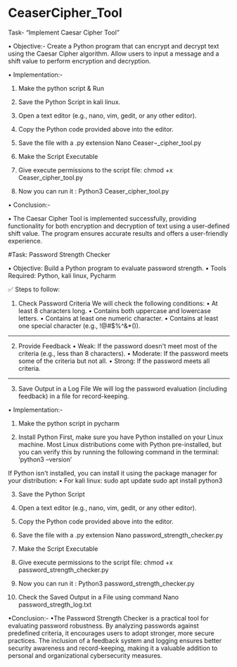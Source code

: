 # CeaserCipher_Tool

Task- “Implement Caesar Cipher Tool”

• Objective:-
Create a Python program that can encrypt and decrypt text using the Caesar Cipher algorithm. Allow users to input a message and a shift value to perform encryption and decryption.




•	Implementation:-
1.	Make the python script & Run
2.	Save the Python Script in kali linux.
3.	Open a text editor (e.g., nano, vim, gedit, or any other editor).
4.	Copy the Python code provided above into the editor.
5.	Save the file with a .py extension 
Nano Ceaser¬_cipher_tool.py
 
5.	Make the Script Executable 
6.	Give execute permissions to the script file:
chmod +x Ceaser_cipher_tool.py

7.	Now you can run it :
Python3 Ceaser_cipher_tool.py
 
• Conclusion:-

•	The Caesar Cipher Tool is implemented successfully, providing functionality for both encryption and decryption of text using a user-defined shift value. The program ensures accurate results and offers a user-friendly experience.


#Task:  Password Strength Checker

• Objective: Build a Python program to evaluate password strength.
• Tools Required: Python, kali linux, Pycharm

✅ Steps to follow:
1. Check Password Criteria
We will check the following conditions:
•	At least 8 characters long.
•	Contains both uppercase and lowercase letters.
•	Contains at least one numeric character.
•	Contains at least one special character (e.g., !@#$%^&*()).
________________________________________
2. Provide Feedback
•	Weak: If the password doesn't meet most of the criteria (e.g., less than 8 characters).
•	Moderate: If the password meets some of the criteria but not all.
•	Strong: If the password meets all criteria.
________________________________________
3. Save Output in a Log File
We will log the password evaluation (including feedback) in a file for record-keeping.


•	Implementation:-
1.	Make the python script in pycharm 
 
2.	Install Python
First, make sure you have Python installed on your Linux machine. Most Linux distributions come with Python pre-installed, but you can verify this by running the following command in the terminal:
‘python3 –version’

If Python isn't installed, you can install it using the package manager for your distribution:
•	For kali linux:
sudo apt update
sudo apt install python3
 
3.	Save the Python Script
4.	Open a text editor (e.g., nano, vim, gedit, or any other editor).
5.	Copy the Python code provided above into the editor.
6.	Save the file with a .py extension 
Nano password_strength_checker.py
 
7.	Make the Script Executable 
8.	Give execute permissions to the script file:
chmod +x password_strength_checker.py
 
9.	Now you can run it :
Python3 password_strength_checker.py
 
10.	Check the Saved Output in a File using command
Nano password_stregth_log.txt
 
•Conclusion:-
•The Password Strength Checker is a practical tool for evaluating password robustness. By analyzing passwords against predefined criteria, it encourages users to adopt stronger, more secure practices. The inclusion of a feedback system and logging ensures better security awareness and record-keeping, making it a valuable addition to personal and organizational cybersecurity measures.

